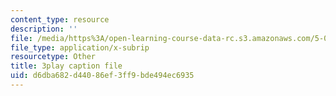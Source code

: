 ```yaml
---
content_type: resource
description: ''
file: /media/https%3A/open-learning-course-data-rc.s3.amazonaws.com/5-07sc-biological-chemistry-i-fall-2013/d6dba682d44086ef3ff9bde494ec6935_VykaDbJIb8A.srt
file_type: application/x-subrip
resourcetype: Other
title: 3play caption file
uid: d6dba682-d440-86ef-3ff9-bde494ec6935
---
```

